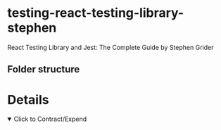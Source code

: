 # testing-react-testing-library-stephen

React Testing Library and Jest: The Complete Guide by Stephen Grider

## Folder structure

# Details

<details open>
  <summary>Click to Contract/Expend</summary>

</details>

